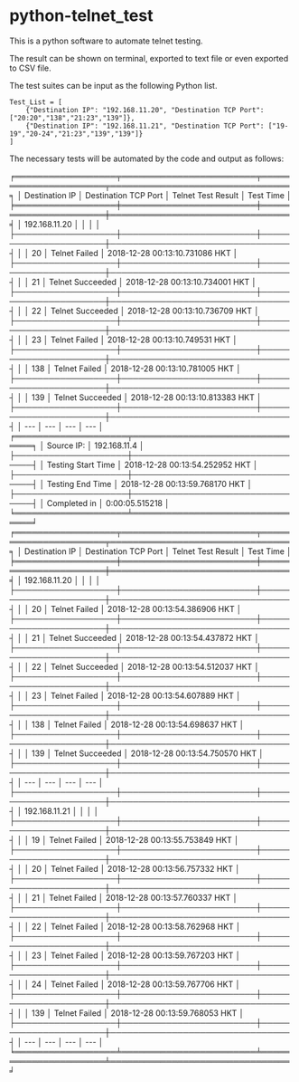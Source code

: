 # python-telnet_test

This is a python software to automate telnet testing.

The result can be shown on terminal, exported to text file or even exported to CSV file.

The test suites can be input as the following Python list.

    Test_List = [
        {"Destination IP": "192.168.11.20", "Destination TCP Port": ["20:20","138","21:23","139"]},
        {"Destination IP": "192.168.11.21", "Destination TCP Port": ["19-19","20-24","21:23","139","139"]}
    ]

The necessary tests will be automated by the code and output as follows:

╒══════════════════╤════════════════════════╤══════════════════════╤════════════════════════════════╕
│ Destination IP   │ Destination TCP Port   │ Telnet Test Result   │ Test Time                      │
╞══════════════════╪════════════════════════╪══════════════════════╪════════════════════════════════╡
│ 192.168.11.20    │                        │                      │                                │
├──────────────────┼────────────────────────┼──────────────────────┼────────────────────────────────┤
│                  │ 20                     │ Telnet Failed        │ 2018-12-28 00:13:10.731086 HKT │
├──────────────────┼────────────────────────┼──────────────────────┼────────────────────────────────┤
│                  │ 21                     │ Telnet Succeeded     │ 2018-12-28 00:13:10.734001 HKT │
├──────────────────┼────────────────────────┼──────────────────────┼────────────────────────────────┤
│                  │ 22                     │ Telnet Succeeded     │ 2018-12-28 00:13:10.736709 HKT │
├──────────────────┼────────────────────────┼──────────────────────┼────────────────────────────────┤
│                  │ 23                     │ Telnet Failed        │ 2018-12-28 00:13:10.749531 HKT │
├──────────────────┼────────────────────────┼──────────────────────┼────────────────────────────────┤
│                  │ 138                    │ Telnet Failed        │ 2018-12-28 00:13:10.781005 HKT │
├──────────────────┼────────────────────────┼──────────────────────┼────────────────────────────────┤
│                  │ 139                    │ Telnet Succeeded     │ 2018-12-28 00:13:10.813383 HKT │
├──────────────────┼────────────────────────┼──────────────────────┼────────────────────────────────┤
│ ---              │ ---                    │ ---                  │ ---                            │
╒════════════════════╤════════════════════════════════╕
│ Source IP:         │ 192.168.11.4                   │
├────────────────────┼────────────────────────────────┤
│ Testing Start Time │ 2018-12-28 00:13:54.252952 HKT │
├────────────────────┼────────────────────────────────┤
│ Testing End Time   │ 2018-12-28 00:13:59.768170 HKT │
├────────────────────┼────────────────────────────────┤
│ Completed in       │ 0:00:05.515218                 │
╘════════════════════╧════════════════════════════════╛
╒══════════════════╤════════════════════════╤══════════════════════╤════════════════════════════════╕
│ Destination IP   │ Destination TCP Port   │ Telnet Test Result   │ Test Time                      │
╞══════════════════╪════════════════════════╪══════════════════════╪════════════════════════════════╡
│ 192.168.11.20    │                        │                      │                                │
├──────────────────┼────────────────────────┼──────────────────────┼────────────────────────────────┤
│                  │ 20                     │ Telnet Failed        │ 2018-12-28 00:13:54.386906 HKT │
├──────────────────┼────────────────────────┼──────────────────────┼────────────────────────────────┤
│                  │ 21                     │ Telnet Succeeded     │ 2018-12-28 00:13:54.437872 HKT │
├──────────────────┼────────────────────────┼──────────────────────┼────────────────────────────────┤
│                  │ 22                     │ Telnet Succeeded     │ 2018-12-28 00:13:54.512037 HKT │
├──────────────────┼────────────────────────┼──────────────────────┼────────────────────────────────┤
│                  │ 23                     │ Telnet Failed        │ 2018-12-28 00:13:54.607889 HKT │
├──────────────────┼────────────────────────┼──────────────────────┼────────────────────────────────┤
│                  │ 138                    │ Telnet Failed        │ 2018-12-28 00:13:54.698637 HKT │
├──────────────────┼────────────────────────┼──────────────────────┼────────────────────────────────┤
│                  │ 139                    │ Telnet Succeeded     │ 2018-12-28 00:13:54.750570 HKT │
├──────────────────┼────────────────────────┼──────────────────────┼────────────────────────────────┤
│ ---              │ ---                    │ ---                  │ ---                            │
├──────────────────┼────────────────────────┼──────────────────────┼────────────────────────────────┤
│ 192.168.11.21    │                        │                      │                                │
├──────────────────┼────────────────────────┼──────────────────────┼────────────────────────────────┤
│                  │ 19                     │ Telnet Failed        │ 2018-12-28 00:13:55.753849 HKT │
├──────────────────┼────────────────────────┼──────────────────────┼────────────────────────────────┤
│                  │ 20                     │ Telnet Failed        │ 2018-12-28 00:13:56.757332 HKT │
├──────────────────┼────────────────────────┼──────────────────────┼────────────────────────────────┤
│                  │ 21                     │ Telnet Failed        │ 2018-12-28 00:13:57.760337 HKT │
├──────────────────┼────────────────────────┼──────────────────────┼────────────────────────────────┤
│                  │ 22                     │ Telnet Failed        │ 2018-12-28 00:13:58.762968 HKT │
├──────────────────┼────────────────────────┼──────────────────────┼────────────────────────────────┤
│                  │ 23                     │ Telnet Failed        │ 2018-12-28 00:13:59.767203 HKT │
├──────────────────┼────────────────────────┼──────────────────────┼────────────────────────────────┤
│                  │ 24                     │ Telnet Failed        │ 2018-12-28 00:13:59.767706 HKT │
├──────────────────┼────────────────────────┼──────────────────────┼────────────────────────────────┤
│                  │ 139                    │ Telnet Failed        │ 2018-12-28 00:13:59.768053 HKT │
├──────────────────┼────────────────────────┼──────────────────────┼────────────────────────────────┤
│ ---              │ ---                    │ ---                  │ ---                            │
╘══════════════════╧════════════════════════╧══════════════════════╧════════════════════════════════╛
